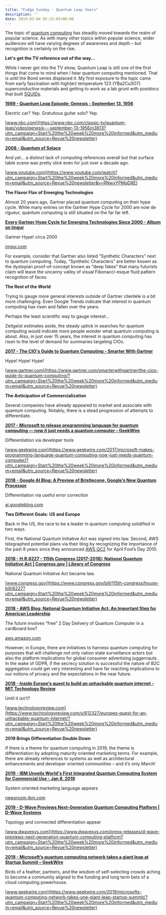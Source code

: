 ```yaml
---
title: "Fudge Sunday - Quantum Leap Years"
description: ''
date: 2019-03-04 05:25:03+00:00
---
```




The topic of [quantum computing](https://en.wikipedia.org/wiki/Quantum_computing?utm_campaign=Start%20the%20week%20more%20informed&utm_medium=email&utm_source=Revue%20newsletter) has steadily moved towards the realm of popular science. As with many other topics within popular science, wider audiences will have varying degrees of awareness and depth – but recognition is certainly on the rise.

 **Let's get the TV reference out of the way...**

While I never got into the TV show, Quantum Leap is still one of the first things that come to mind when I hear quantum computing mentioned. That is until the Bond series displaced it. My first exposure to the topic came from early fascination with high(er) temperature 123 (YBa2Cu3O7) superconductive materials and getting to work as a lab grunt with postdocs that built [SQUIDs](http://digests.fudgesunday.com/issues/virtual-reality-80s-and-90s-nostalgia-41351?utm_campaign=Start%20the%20week%20more%20informed&utm_medium=email&utm_source=Revue%20newsletter).

**[1989 - Quantum Leap Episode: Genesis - September 13, 1956](https://www.nbc.com/classic-tv/quantum-leap/video/genesis---september-13-1956/n3613?utm_campaign=Start%20the%20week%20more%20informed&utm_medium=email&utm_source=Revue%20newsletter)**

Electric car? Yep. Gratuitous guitar solo? Yep.

[www.nbc.com](https://www.nbc.com/classic-tv/quantum-leap/video/genesis---september-13-1956/n3613?utm_campaign=Start%20the%20week%20more%20informed&utm_medium=email&utm_source=Revue%20newsletter)

**[2008 - Quantum of Solace](https://www.youtube.com/watch?utm_campaign=Start%20the%20week%20more%20informed&utm_medium=email&utm_source=Revue%20newsletter&v=RNwxYPMqD8E)**

And yet… a distinct lack of computing references overall but that surface table scene was pretty slick even for just over a decade ago.

[www.youtube.com](https://www.youtube.com/watch?utm_campaign=Start%20the%20week%20more%20informed&utm_medium=email&utm_source=Revue%20newsletter&v=RNwxYPMqD8E)

 **The Flavor Flav of Emerging Technologies**

Almost 20 years ago, Gartner placed quantum computing on their hype cycle. While many entries on the Gartner Hype Cycle for 2000 are now de rigueur, quantum computing is still situated on the far far left.

**[Every Gartner Hype Cycle for Emerging Technologies Since 2000 - Album on Imgur](https://imgur.com/gallery/noBKI?utm_campaign=Start%20the%20week%20more%20informed&utm_medium=email&utm_source=Revue%20newsletter)**

Gartner Hype! circa 2000

[imgur.com](https://imgur.com/gallery/noBKI?utm_campaign=Start%20the%20week%20more%20informed&utm_medium=email&utm_source=Revue%20newsletter)

For example, consider that Gartner also listed “Synthetic Characters” next to quantum computing. Today, “Synthetic Characters” are better known as the dystopian proof-of-concept known as “deep fakes” that many futurists claim will leave the uncanny valley of visual Fibonacci-esque fluid pattern recognition of faces.

 **The Rest of the World**

Trying to gauge more general interests outside of Gartner clientele is a bit more challenging. Even Google Trends indicate that interest in quantum computing has risen and fallen over the years.

Perhaps the least scientific way to gauge interest...

Zeitgeist estimates aside, the steady uptick in searches for quantum computing would indicate more people wonder what quantum computing is about. Also, in just over 15 years, the interest in quantum computing has risen to the level of demand for summaries targeting CIOs.

**[2017 - The CIO's Guide to Quantum Computing - Smarter With Gartner](https://www.gartner.com/smarterwithgartner/the-cios-guide-to-quantum-computing/?utm_campaign=Start%20the%20week%20more%20informed&utm_medium=email&utm_source=Revue%20newsletter)**

Hype! Hype! Hype!

[www.gartner.com](https://www.gartner.com/smarterwithgartner/the-cios-guide-to-quantum-computing/?utm_campaign=Start%20the%20week%20more%20informed&utm_medium=email&utm_source=Revue%20newsletter)

 **The Anticipation of Commercialization**

Several companies have already appeared to market and associate with quantum computing. Notably, there is a stead progression of attempts to differentiate.

**[2017 - Microsoft to release programming language for quantum computing — now it just needs a quantum computer – GeekWire](https://www.geekwire.com/2017/microsoft-makes-programming-language-quantum-computing-now-just-needs-quantum-computer/?utm_campaign=Start%20the%20week%20more%20informed&utm_medium=email&utm_source=Revue%20newsletter)**

Differentiation via developer tools

[www.geekwire.com](https://www.geekwire.com/2017/microsoft-makes-programming-language-quantum-computing-now-just-needs-quantum-computer/?utm_campaign=Start%20the%20week%20more%20informed&utm_medium=email&utm_source=Revue%20newsletter)

**[2018 - Google AI Blog: A Preview of Bristlecone, Google’s New Quantum Processor](https://ai.googleblog.com/2018/03/a-preview-of-bristlecone-googles-new.html?utm_campaign=Start%20the%20week%20more%20informed&utm_medium=email&utm_source=Revue%20newsletter)**

Differentiation via useful error correction

[ai.googleblog.com](https://ai.googleblog.com/2018/03/a-preview-of-bristlecone-googles-new.html?utm_campaign=Start%20the%20week%20more%20informed&utm_medium=email&utm_source=Revue%20newsletter)

 **Two Different Goals: US and Europe**

Back in the US, the race to be a leader in quantum computing solidified in two ways.

First, the National Quantum Initiative Act was signed into law. Second, AWS telegraphed potential plans via their blog by recognizing the importance of the past 8 years since they announced [AWS QC2](https://aws.amazon.com/blogs/aws/introducing-qc2-the-quantum-compute-cloud/?utm_campaign=Start%20the%20week%20more%20informed&utm_medium=email&utm_source=Revue%20newsletter) for April Fool’s Day 2010.

**[2018 - H.R.6227 - 115th Congress (2017-2018): National Quantum Initiative Act | Congress.gov | Library of Congress](https://www.congress.gov/bill/115th-congress/house-bill/6227?utm_campaign=Start%20the%20week%20more%20informed&utm_medium=email&utm_source=Revue%20newsletter)**

National Quantum Initiative Act became law.

[www.congress.gov](https://www.congress.gov/bill/115th-congress/house-bill/6227?utm_campaign=Start%20the%20week%20more%20informed&utm_medium=email&utm_source=Revue%20newsletter)

**[2018 - AWS Blog: National Quantum Initiative Act: An Important Step for American Leadership](https://aws.amazon.com/blogs/publicsector/national-quantum-initiative-act-an-important-step-for-american-leadership/?utm_campaign=Start%20the%20week%20more%20informed&utm_medium=email&utm_source=Revue%20newsletter)**

The future involves “free” 2 Day Delivery of Quantum Computer in a cardboard box?

[aws.amazon.com](https://aws.amazon.com/blogs/publicsector/national-quantum-initiative-act-an-important-step-for-american-leadership/?utm_campaign=Start%20the%20week%20more%20informed&utm_medium=email&utm_source=Revue%20newsletter)

However, in Europe, there are initiatives to harness quantum computing for purposes that will challenge not only nation state surveillance actors but also the platform implications for global consumer advertising juggernauts. In the wake of GDPR, if the secrecy solution is successful the nature of B2C aggregation could get very interesting and have far reaching implications to our notions of privacy and the expectations in the near future.

**[2018 - Inside Europe’s quest to build an unhackable quantum internet - MIT Technology Review](https://www.technologyreview.com/s/612327/europes-quest-for-an-unhackable-quantum-internet/?utm_campaign=Start%20the%20week%20more%20informed&utm_medium=email&utm_source=Revue%20newsletter)**

Until it isn’t?

[www.technologyreview.com](https://www.technologyreview.com/s/612327/europes-quest-for-an-unhackable-quantum-internet/?utm_campaign=Start%20the%20week%20more%20informed&utm_medium=email&utm_source=Revue%20newsletter)

 **2019 Brings Differentiation Double Down**

If there is a theme for quantum computing in 2019, the theme is differentiation by adopting maturity oriented marketing terms. For example, there are already references to systems as well as architectural enhancements and developer oriented communities – and it’s only March!

**[2019 - IBM Unveils World's First Integrated Quantum Computing System for Commercial Use - Jan 8, 2019](https://newsroom.ibm.com/2019-01-08-IBM-Unveils-Worlds-First-Integrated-Quantum-Computing-System-for-Commercial-Use?utm_campaign=Start%20the%20week%20more%20informed&utm_medium=email&utm_source=Revue%20newsletter)**

System oriented marketing language appears 

[newsroom.ibm.com](https://newsroom.ibm.com/2019-01-08-IBM-Unveils-Worlds-First-Integrated-Quantum-Computing-System-for-Commercial-Use?utm_campaign=Start%20the%20week%20more%20informed&utm_medium=email&utm_source=Revue%20newsletter)

**[2019 - D-Wave Previews Next-Generation Quantum Computing Platform | D-Wave Systems](https://www.dwavesys.com/press-releases/d-wave-previews-next-generation-quantum-computing-platform?utm_campaign=Start%20the%20week%20more%20informed&utm_medium=email&utm_source=Revue%20newsletter)**

Topology and connected differentiation appear

[www.dwavesys.com](https://www.dwavesys.com/press-releases/d-wave-previews-next-generation-quantum-computing-platform?utm_campaign=Start%20the%20week%20more%20informed&utm_medium=email&utm_source=Revue%20newsletter)

**[2019 - Microsoft’s quantum computing network takes a giant leap at Startup Summit – GeekWire](https://www.geekwire.com/2019/microsofts-quantum-computing-network-takes-one-giant-leap-startup-summit/?utm_campaign=Start%20the%20week%20more%20informed&utm_medium=email&utm_source=Revue%20newsletter)**

Birds of a feather, partners, and the wisdom of self-selecting crowds aching to become a community aligned to the funding and long term bets of a cloud computing powerhouse.

[www.geekwire.com](https://www.geekwire.com/2019/microsofts-quantum-computing-network-takes-one-giant-leap-startup-summit/?utm_campaign=Start%20the%20week%20more%20informed&utm_medium=email&utm_source=Revue%20newsletter)









